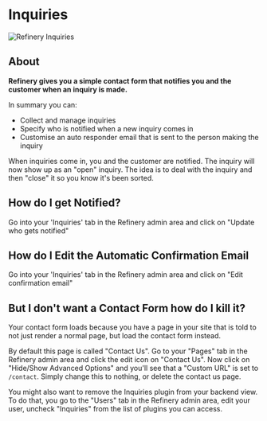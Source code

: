 # Inquiries

![Refinery Inquiries](http://refinerycms.com/system/images/0000/0626/inquiries.png)

## About

__Refinery gives you a simple contact form that notifies you and the customer when an inquiry is made.__

In summary you can:

* Collect and manage inquiries
* Specify who is notified when a new inquiry comes in
* Customise an auto responder email that is sent to the person making the inquiry

When inquiries come in, you and the customer are notified. The inquiry will now show up as an "open" inquiry. The idea is to deal with the inquiry and then "close" it so you know it's been sorted.

## How do I get Notified?

Go into your 'Inquiries' tab in the Refinery admin area and click on "Update who gets notified"

## How do I Edit the Automatic Confirmation Email

Go into your 'Inquiries' tab in the Refinery admin area and click on "Edit confirmation email"

## But I don't want a Contact Form how do I kill it?

Your contact form loads because you have a page in your site that is told to not just render a normal page, but load the contact form instead.

By default this page is called "Contact Us". Go to your "Pages" tab in the Refinery admin area and click the edit icon on "Contact Us". Now click on "Hide/Show Advanced Options" and you'll see that a "Custom URL" is set to ``/contact``. Simply change this to nothing, or delete the contact us page.

You might also want to remove the Inquiries plugin from your backend view. To do that, you go to the "Users" tab in the Refinery admin area, edit your user, uncheck "Inquiries" from the list of plugins you can access.